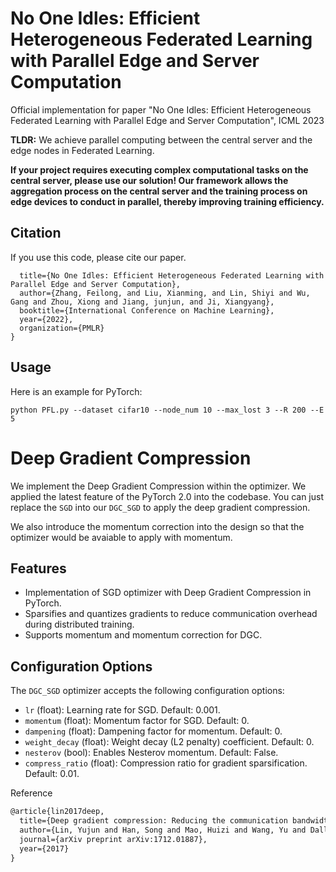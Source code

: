# No One Idles: Efficient Heterogeneous Federated Learning with Parallel Edge and Server Computation
Official implementation for paper "No One Idles: Efficient Heterogeneous Federated Learning with Parallel Edge and Server Computation", ICML 2023

**TLDR:** We achieve parallel computing between the central server and the edge nodes in Federated Learning.

**If your project requires executing complex computational tasks on the central server, please use our solution! Our framework allows the aggregation process on the central server and the training process on edge devices to conduct in parallel, thereby improving training efficiency.**

## Citation
If you use this code, please cite our paper.
```@inproceedings{shysheya2022fit,
  title={No One Idles: Efficient Heterogeneous Federated Learning with Parallel Edge and Server Computation},
  author={Zhang, Feilong, and Liu, Xianming, and Lin, Shiyi and Wu, Gang and Zhou, Xiong and Jiang, junjun, and Ji, Xiangyang},
  booktitle={International Conference on Machine Learning},
  year={2022},
  organization={PMLR}
}
```
## Usage

Here is an example for PyTorch: 
```
python PFL.py --dataset cifar10 --node_num 10 --max_lost 3 --R 200 --E 5
```

# Deep Gradient Compression

We implement the Deep Gradient Compression within the optimizer. We applied the latest feature of the PyTorch 2.0 into the codebase. You can just replace the `SGD` into our `DGC_SGD` to apply the deep gradient compression.

We also introduce the momentum correction into the design so that the optimizer would be avaiable to apply with momentum.

## Features

- Implementation of SGD optimizer with Deep Gradient Compression in PyTorch. 
- Sparsifies and quantizes gradients to reduce communication overhead during distributed training.
- Supports momentum and momentum correction for DGC.

## Configuration Options

The `DGC_SGD` optimizer accepts the following configuration options:

- `lr` (float): Learning rate for SGD. Default: 0.001.
- `momentum` (float): Momentum factor for SGD. Default: 0.
- `dampening` (float): Dampening factor for momentum. Default: 0.
- `weight_decay` (float): Weight decay (L2 penalty) coefficient. Default: 0.
- `nesterov` (bool): Enables Nesterov momentum. Default: False.
- `compress_ratio` (float): Compression ratio for gradient sparsification. Default: 0.01.

Reference

```tex
@article{lin2017deep,
  title={Deep gradient compression: Reducing the communication bandwidth for distributed training},
  author={Lin, Yujun and Han, Song and Mao, Huizi and Wang, Yu and Dally, William J},
  journal={arXiv preprint arXiv:1712.01887},
  year={2017}
}
```
